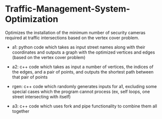 # Traffic-Management-System-Optimization
Optimizes the installation of the minimum number of security cameras required at traffic intersections based on the vertex cover problem. 

* a1: python code which takes as input street names along with their coordinates and outputs a graph with the optimized vertices and edges (based on the vertex cover problem)

* a2: c++ code which takes as input a number of vertices, the indices of the edges, and a pair of points, and outputs the shortest path between that pair of points

* rgen: c++ code which randomly generates inputs for a1, excluding some special cases which the program cannot process (ex, self loops, one street intersecting with itself)

* a3: c++ code which uses fork and pipe functionality to combine them all together 
